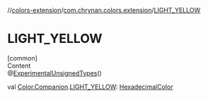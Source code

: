 //[colors-extension](../../index.md)/[com.chrynan.colors.extension](index.md)/[LIGHT_YELLOW](-l-i-g-h-t_-y-e-l-l-o-w.md)



# LIGHT_YELLOW  
[common]  
Content  
@[ExperimentalUnsignedTypes](https://kotlinlang.org/api/latest/jvm/stdlib/kotlin/-experimental-unsigned-types/index.html)()  
  
val [Color.Companion](../../../colors-core/colors-core/com.chrynan.colors/-color/-companion/index.md).[LIGHT_YELLOW](-l-i-g-h-t_-y-e-l-l-o-w.md): [HexadecimalColor](../../../colors-core/colors-core/com.chrynan.colors/-hexadecimal-color/index.md)  



